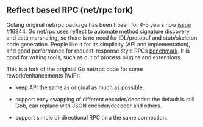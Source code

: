 ## Reflect based RPC (net/rpc fork) ##

Golang original net/rpc package has been frozen for 4-5 years now [issue #16844](https://github.com/golang/go/issues/16844). Go net/rpc uses reflect to automate method signature discovery and data marshaling, so there is no need for IDL/protobuf and stub/skeleton code generation. People like it for its simplicity (API and implementation), and good performance for request-response style RPCs [benchmark](https://github.com/cockroachdb/rpc-bench). It is good for writing tools, such as out of process plugins and extensions.

This is a fork of the originial Go net/rpc code for some rework/enhancements (WIP):

* keep API the same as original as much as possible.

* support easy swapping of different encoder/decoder: the default is still Gob, can replace with JSON encoder/decoder and others.

* support simple bi-directional RPC thru the same connection.

